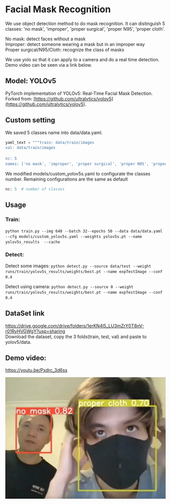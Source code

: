 # Facial Mask Recognition
We use object detection method to do mask recognition. It can distinguish 5 classes: 'no mask', 'improper', 'proper surgical', 'proper N95', 'proper cloth'. 

No mask: detect faces without a mask  
Improper: detect someone wearing a mask but in an improper way  
Proper surgical/N95/Cloth: recognize the class of masks  

We use yolo so that it can apply to a camera and do a real time detection. Demo video can be seen via a link below.

## Model: YOLOv5

PyTorch implementation of YOLOv5: Real-Time Facial Mask Detection. Forked from: [https://github.com/ultralytics/yolov5](https://github.com/ultralytics/yolov5).

## Custom setting

We saved 5 classes name into data/data.yaml.

```python
yaml_text = """train: data/train/images
val: data/train/images

nc: 5
names: ['no mask', 'improper', 'proper surgical', 'proper N95', 'proper cloth']"""
```

We modified models/custom_yolov5s.yaml to configurate the classes number. Remaining configurations are the same as default

```python
nc: 5  # number of classes
```

## Usage

### Train:

`python train.py --img 640 --batch 32--epochs 50 --data data/data.yaml --cfg models/custom_yolov5s.yaml --weights yolov5s.pt --name yolov5s_results  --cache`

### Detect: 

Detect some images: `python detect.py --source data/test --weight runs/train/yolov5s_results/weights/best.pt --name expTestImage --conf 0.4`

Detect using camera: `python detect.py --source 0 --weight runs/train/yolov5s_results/weights/best.pt --name expTestImage --conf 0.4`

## DataSet link
https://drive.google.com/drive/folders/1erKN4l5_LU3mZrY0T8nV-r01RyHVGWgY?usp=sharing  
Download the dataset, copy the 3 folds(train, test, val) and paste to yolov5/data.

## Demo video:
https://youtu.be/Pxdrc_3d6ss

![demo](/demo.png "demo")
